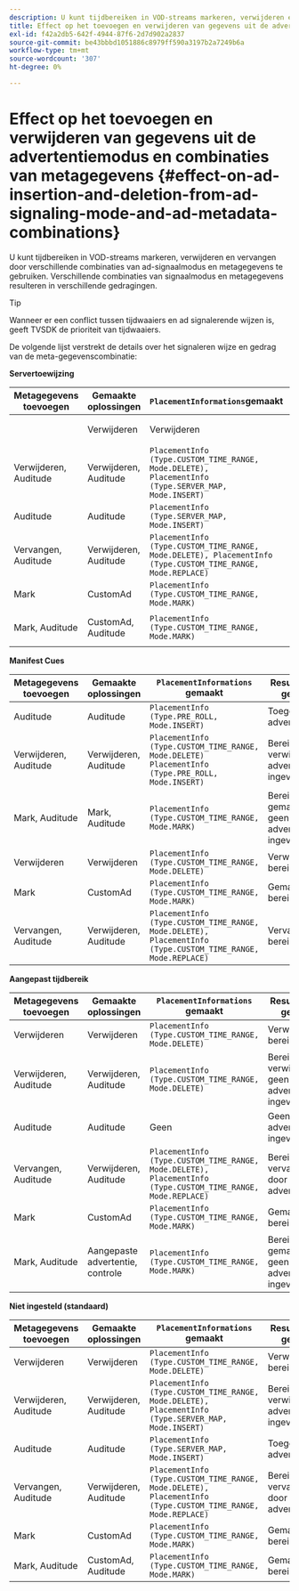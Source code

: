 ```yaml
---
description: U kunt tijdbereiken in VOD-streams markeren, verwijderen en vervangen door verschillende combinaties van ad-signaalmodus en metagegevens te gebruiken. Verschillende combinaties van signaalmodus en metagegevens resulteren in verschillende gedragingen.
title: Effect op het toevoegen en verwijderen van gegevens uit de advertentiemodus en combinaties van metagegevens
exl-id: f42a2db5-642f-4944-87f6-2d7d902a2837
source-git-commit: be43bbbd1051886c8979ff590a3197b2a7249b6a
workflow-type: tm+mt
source-wordcount: '307'
ht-degree: 0%

---
```


# Effect op het toevoegen en verwijderen van gegevens uit de advertentiemodus en combinaties van metagegevens {#effect-on-ad-insertion-and-deletion-from-ad-signaling-mode-and-ad-metadata-combinations}

U kunt tijdbereiken in VOD-streams markeren, verwijderen en vervangen door verschillende combinaties van ad-signaalmodus en metagegevens te gebruiken. Verschillende combinaties van signaalmodus en metagegevens resulteren in verschillende gedragingen.

>[!TIP]
>
>Wanneer er een conflict tussen tijdwaaiers en ad signalerende wijzen is, geeft TVSDK de prioriteit van tijdwaaiers.

De volgende lijst verstrekt de details over het signaleren wijze en gedrag van de meta-gegevenscombinatie:

**Servertoewijzing**

| **Metagegevens toevoegen** | **Gemaakte oplossingen** | **`PlacementInformations`gemaakt** | **Resulterend gedrag** |
|--- |--- |--- |--- |
|  | Verwijderen | Verwijderen | `PlacementInfo (Type.CUSTOM_TIME_RANGE, Mode.DELETE)` | Verwijderde bereiken |
| Verwijderen, Auditude | Verwijderen, Auditude | `PlacementInfo (Type.CUSTOM_TIME_RANGE, Mode.DELETE),` <br>`PlacementInfo (Type.SERVER_MAP, Mode.INSERT)` | Bereiken verwijderd, advertenties ingevoegd |
| Auditude | Auditude | `PlacementInfo (Type.SERVER_MAP, Mode.INSERT)` | Toegevoegde advertenties |
| Vervangen, Auditude | Verwijderen, Auditude | `PlacementInfo (Type.CUSTOM_TIME_RANGE, Mode.DELETE), PlacementInfo (Type.CUSTOM_TIME_RANGE, Mode.REPLACE)` | Vervangen bereiken |
| Mark | CustomAd | `PlacementInfo (Type.CUSTOM_TIME_RANGE, Mode.MARK)` | Gemarkeerde bereiken |
| Mark, Auditude | CustomAd, Auditude | `PlacementInfo (Type.CUSTOM_TIME_RANGE, Mode.MARK)` | Bereiken gemarkeerd, geen advertenties ingevoegd |

**Manifest Cues**

| Metagegevens toevoegen | Gemaakte oplossingen | `PlacementInformations` gemaakt | Resulterend gedrag |
|--- |--- |--- |--- |
| Auditude | Auditude | `PlacementInfo (Type.PRE_ROLL, Mode.INSERT)` | Toegevoegde advertenties |
| Verwijderen, Auditude | Verwijderen, Auditude | `PlacementInfo (Type.CUSTOM_TIME_RANGE, Mode.DELETE)`<br>`PlacementInfo (Type.PRE_ROLL, Mode.INSERT)` | Bereiken verwijderd, advertenties ingevoegd |
| Mark, Auditude | Mark, Auditude | `PlacementInfo (Type.CUSTOM_TIME_RANGE, Mode.MARK)` | Bereiken gemarkeerd, geen advertenties ingevoegd |
| Verwijderen | Verwijderen | `PlacementInfo (Type.CUSTOM_TIME_RANGE, Mode.DELETE)` | Verwijderde bereiken |
| Mark | CustomAd | `PlacementInfo (Type.CUSTOM_TIME_RANGE, Mode.MARK)` | Gemarkeerde bereiken |
| Vervangen, Auditude | Verwijderen, Auditude | `PlacementInfo (Type.CUSTOM_TIME_RANGE, Mode.DELETE), PlacementInfo (Type.CUSTOM_TIME_RANGE, Mode.REPLACE)` | Vervangen bereiken |

**Aangepast tijdbereik**

| Metagegevens toevoegen | Gemaakte oplossingen | `PlacementInformations` gemaakt | Resulterend gedrag |
|--- |--- |--- |--- |
| Verwijderen | Verwijderen | `PlacementInfo (Type.CUSTOM_TIME_RANGE, Mode.DELETE)` | Verwijderde bereiken |
| Verwijderen, Auditude | Verwijderen, Auditude | `PlacementInfo (Type.CUSTOM_TIME_RANGE, Mode.DELETE)` | Bereiken verwijderd, geen advertenties ingevoegd |
| Auditude | Auditude | Geen | Geen advertenties ingevoegd |
| Vervangen, Auditude | Verwijderen, Auditude | `PlacementInfo (Type.CUSTOM_TIME_RANGE, Mode.DELETE), PlacementInfo (Type.CUSTOM_TIME_RANGE, Mode.REPLACE)` | Bereiken vervangen door advertenties |
| Mark | CustomAd | `PlacementInfo (Type.CUSTOM_TIME_RANGE, Mode.MARK)` | Gemarkeerde bereiken |
| Mark, Auditude | Aangepaste advertentie, controle | `PlacementInfo (Type.CUSTOM_TIME_RANGE, Mode.MARK)` | Bereiken gemarkeerd, geen advertenties ingevoegd |

**Niet ingesteld (standaard)**

| Metagegevens toevoegen | Gemaakte oplossingen | `PlacementInformations` gemaakt | Resulterend gedrag |
|--- |--- |--- |--- |
| Verwijderen | Verwijderen | `PlacementInfo (Type.CUSTOM_TIME_RANGE, Mode.DELETE)` | Verwijderde bereiken |
| Verwijderen, Auditude | Verwijderen, Auditude | `PlacementInfo (Type.CUSTOM_TIME_RANGE, Mode.DELETE), PlacementInfo (Type.SERVER_MAP, Mode.INSERT)` | Bereiken verwijderd, advertenties ingevoegd |
| Auditude | Auditude | `PlacementInfo (Type.SERVER_MAP, Mode.INSERT)` | Toegevoegde advertenties |
| Vervangen, Auditude | Verwijderen, Auditude | `PlacementInfo (Type.CUSTOM_TIME_RANGE, Mode.DELETE), PlacementInfo (Type.CUSTOM_TIME_RANGE, Mode.REPLACE)` | Bereiken vervangen door advertenties |
| Mark | CustomAd | `PlacementInfo (Type.CUSTOM_TIME_RANGE, Mode.MARK)` | Gemarkeerde bereiken |
| Mark, Auditude | CustomAd, Auditude | `PlacementInfo (Type.CUSTOM_TIME_RANGE, Mode.MARK)` | Gemarkeerde bereiken |
